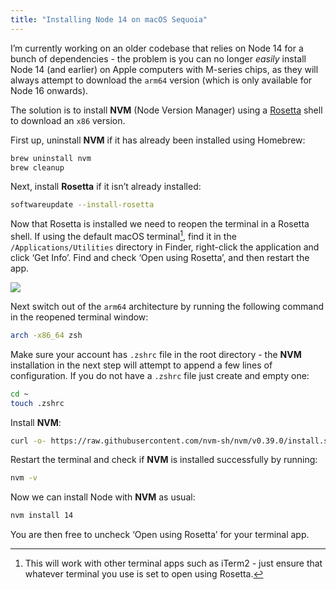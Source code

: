 ```yaml
---
title: "Installing Node 14 on macOS Sequoia"
---
```


I’m currently working on an older codebase that relies on Node 14 for a bunch of dependencies - the problem is you can no longer _easily_ install Node 14 (and earlier) on Apple computers with M-series chips, as they will always attempt to download the `arm64` version (which is only available for Node 16 onwards).

The solution is to install **NVM** (Node Version Manager) using a [Rosetta](https://en.wikipedia.org/wiki/Rosetta_(software)#Rosetta_2) shell to download an `x86` version.

First up, uninstall **NVM** if it has already been installed using Homebrew:

```sh
brew uninstall nvm
brew cleanup
```

Next, install **Rosetta** if it isn’t already installed:

```sh
softwareupdate --install-rosetta
```

Now that Rosetta is installed we need to reopen the terminal in a Rosetta shell. If using the default macOS terminal[^1], find it in the `/Applications/Utilities` directory in Finder, right-click the application and click ‘Get Info’. Find and check ‘Open using Rosetta’, and then restart the app.

![](https://philstephens.com/storage/images/2025/01/terminal-rosetta.png)

Next switch out of the `arm64` architecture by running the following command in the reopened terminal window:

```sh
arch -x86_64 zsh 
```

Make sure your account has `.zshrc` file in the root directory -  the **NVM** installation in the next step will attempt to append a few lines of configuration. If you do not have a `.zshrc` file just create and empty one:

```sh
cd ~
touch .zshrc
```

Install **NVM**:

```sh
curl -o- https://raw.githubusercontent.com/nvm-sh/nvm/v0.39.0/install.sh | bash
```

Restart the terminal and check if **NVM** is installed successfully by running:

```sh
nvm -v
```

Now we can install Node with **NVM** as usual:

```sh
nvm install 14
```

You are then free to uncheck ‘Open using Rosetta’ for your terminal app.

[^1]: This will work with other terminal apps such as iTerm2 - just ensure that whatever terminal you use is set to open using Rosetta.